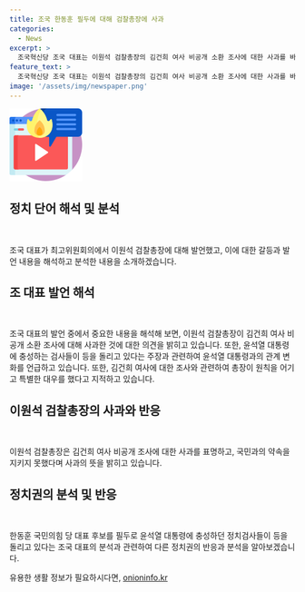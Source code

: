 ```yaml
---
title: 조국 한동훈 필두에 대해 검찰총장에 사과
categories:
  - News
excerpt: >
  조국혁신당 조국 대표는 이원석 검찰총장의 김건희 여사 비공개 소환 조사에 대한 사과를 바탕으로 윤석열 대통령에 대한 충성을 떠나는 검사들에 대해 비판했다. 또한 VIP 용어를 활용하여 대통령과 여사의 지위를 비유하며, 윤석열을 비난했다. 그는 윤석열과 한동훈 국민의힘 당 대표 후보를 필두로 윤 대통령에 충성하던 정치검사들이 차례로 등을 돌리고 있다고 분석했다. 이와 관련해 이원석 총장은 결국 국민과의 약속을 지키지 못한 것으로 사과하며 고개를 숙였다.
feature_text: >
  조국혁신당 조국 대표는 이원석 검찰총장의 김건희 여사 비공개 소환 조사에 대한 사과를 바탕으로 윤석열 대통령에 대한 충성을 떠나는 검사들에 대해 비판했다. 또한 VIP 용어를 활용하여 대통령과 여사의 지위를 비유하며, 윤석열을 비난했다. 그는 윤석열과 한동훈 국민의힘 당 대표 후보를 필두로 윤 대통령에 충성하던 정치검사들이 차례로 등을 돌리고 있다고 분석했다. 이와 관련해 이원석 총장은 결국 국민과의 약속을 지키지 못한 것으로 사과하며 고개를 숙였다.
image: '/assets/img/newspaper.png'
---
```


<p><img src="/assets/img/news.png" alt="rentncar 속보" /></p>

<h2 data-ke-size="size26">정치 단어 해석 및 분석</h2>

<p data-ke-size="size16">&nbsp;</p>

<p>조국 대표가 최고위원회의에서 이원석 검찰총장에 대해 발언했고, 이에 대한 갈등과 발언 내용을 해석하고 분석한 내용을 소개하겠습니다.</p>

<h2 data-ke-size="size26">조 대표 발언 해석</h2>

<p data-ke-size="size16">&nbsp;</p>

<p>조국 대표의 발언 중에서 중요한 내용을 해석해 보면, 이원석 검찰총장이 김건희 여사 비공개 소환 조사에 대해 사과한 것에 대한 의견을 밝히고 있습니다. 또한, 윤석열 대통령에 충성하는 검사들이 등을 돌리고 있다는 주장과 관련하여 윤석열 대통령과의 관계 변화를 언급하고 있습니다. 또한, 김건희 여사에 대한 조사와 관련하여 총장이 원칙을 어기고 특별한 대우를 했다고 지적하고 있습니다.</p>

<h2 data-ke-size="size26">이원석 검찰총장의 사과와 반응</h2>

<p data-ke-size="size16">&nbsp;</p>

<p>이원석 검찰총장은 김건희 여사 비공개 조사에 대한 사과를 표명하고, 국민과의 약속을 지키지 못했다며 사과의 뜻을 밝히고 있습니다.</p>

<h2 data-ke-size="size26">정치권의 분석 및 반응</h2>

<p data-ke-size="size16">&nbsp;</p>

<p>한동훈 국민의힘 당 대표 후보를 필두로 윤석열 대통령에 충성하던 정치검사들이 등을 돌리고 있다는 조국 대표의 분석과 관련하여 다른 정치권의 반응과 분석을 알아보겠습니다.</p>
유용한 생활 정보가 필요하시다면, <a href="https://onioninfo.kr" rel="dofollow">onioninfo.kr</a>


